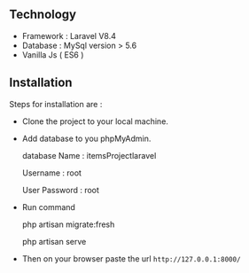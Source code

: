 ## Technology

- Framework : Laravel V8.4 
- Database : MySql version > 5.6
- Vanilla Js ( ES6 ) 

## Installation

Steps for installation are :  

- Clone the project to your local machine. 
- Add database to you phpMyAdmin. 

    
    database Name : itemsProjectlaravel
    
    Username : root

    User Password : root
    


- Run command 

    
    php artisan migrate:fresh
    
    php artisan serve
    
- Then on your browser paste the url `http://127.0.0.1:8000/`
    
